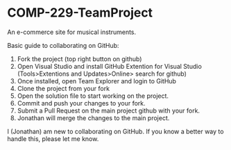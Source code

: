 # COMP-229-TeamProject
An e-commerce site for musical instruments.

Basic guide to collaborating on GitHub:

  1. Fork the project (top right button on github)
  2. Open Visual Studio and install GitHub Extention for Visual Studio (Tools>Extentions and Updates>Online> search for github)
  3. Once installed, open Team Explorer and login to GitHub
  4. Clone the project from your fork
  5. Open the solution file to start working on the project.
  6. Commit and push your changes to your fork.
  7. Submit a Pull Request on the main project github with your fork.
  8. Jonathan will merge the changes to the main project.
  
I (Jonathan) am new to collaborating on GitHub.  If you know a better way to handle this, please let me know.
